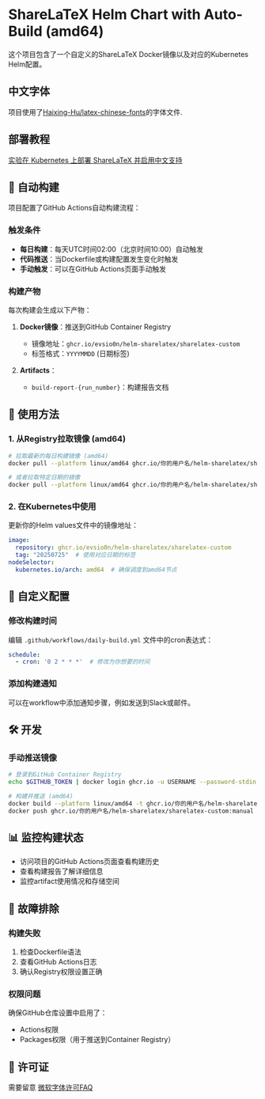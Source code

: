 # ShareLaTeX Helm Chart with Auto-Build (amd64)

这个项目包含了一个自定义的ShareLaTeX Docker镜像以及对应的Kubernetes Helm配置。

## 中文字体

项目使用了[Haixing-Hu/latex-chinese-fonts](https://github.com/Haixing-Hu/latex-chinese-fonts)的字体文件.

## 部署教程

[实验在 Kubernetes 上部署 ShareLaTeX 并启用中文支持](https://evsio0n.com/archives/95/)

## 🔄 自动构建

项目配置了GitHub Actions自动构建流程：

### 触发条件
- **每日构建**：每天UTC时间02:00（北京时间10:00）自动触发
- **代码推送**：当Dockerfile或构建配置发生变化时触发
- **手动触发**：可以在GitHub Actions页面手动触发

### 构建产物

每次构建会生成以下产物：

1. **Docker镜像**：推送到GitHub Container Registry
   - 镜像地址：`ghcr.io/evsio0n/helm-sharelatex/sharelatex-custom`
   - 标签格式：`YYYYMMDD` (日期标签)

2. **Artifacts**：
   - `build-report-{run_number}`：构建报告文档

## 🚀 使用方法

### 1. 从Registry拉取镜像 (amd64)

```bash
# 拉取最新的每日构建镜像 (amd64)
docker pull --platform linux/amd64 ghcr.io/你的用户名/helm-sharelatex/sharelatex-custom:$(date +%Y%m%d)

# 或者拉取特定日期的镜像
docker pull --platform linux/amd64 ghcr.io/你的用户名/helm-sharelatex/sharelatex-custom:20250725
```


### 2. 在Kubernetes中使用

更新你的Helm values文件中的镜像地址：

```yaml
image:
  repository: ghcr.io/evsio0n/helm-sharelatex/sharelatex-custom
  tag: "20250725"  # 使用对应日期的标签
nodeSelector:
  kubernetes.io/arch: amd64  # 确保调度到amd64节点
```

## 📝 自定义配置

### 修改构建时间

编辑 `.github/workflows/daily-build.yml` 文件中的cron表达式：

```yaml
schedule:
  - cron: '0 2 * * *'  # 修改为你想要的时间
```

### 添加构建通知

可以在workflow中添加通知步骤，例如发送到Slack或邮件。


## 🛠 开发



### 手动推送镜像

```bash
# 登录到GitHub Container Registry
echo $GITHUB_TOKEN | docker login ghcr.io -u USERNAME --password-stdin

# 构建并推送 (amd64)
docker build --platform linux/amd64 -t ghcr.io/你的用户名/helm-sharelatex/sharelatex-custom:manual .
docker push ghcr.io/你的用户名/helm-sharelatex/sharelatex-custom:manual
```

## 📊 监控构建状态

- 访问项目的GitHub Actions页面查看构建历史
- 查看构建报告了解详细信息
- 监控artifact使用情况和存储空间

## 🔧 故障排除

### 构建失败
1. 检查Dockerfile语法
2. 查看GitHub Actions日志
3. 确认Registry权限设置正确

### 权限问题
确保GitHub仓库设置中启用了：
- Actions权限
- Packages权限（用于推送到Container Registry）

## 📄 许可证
需要留意 [微软字体许可FAQ](https://learn.microsoft.com/en-us/typography/fonts/font-faq)

